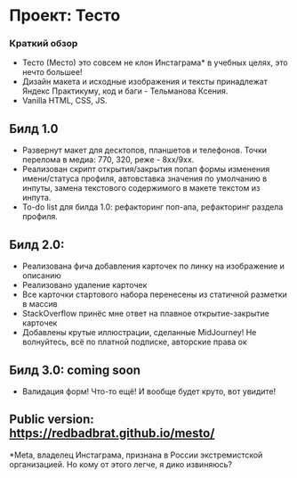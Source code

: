 # Проект: Тесто

### Краткий обзор

* Тесто (Место) это совсем не клон Инстаграма* в учебных целях, это нечто большее! 
* Дизайн макета и исходные изображения и тексты принадлежат Яндекс Практикуму, код и баги - Тельманова Ксения.
* Vanilla HTML, CSS, JS. 

## Билд 1.0

* Развернут макет для десктопов, планшетов и телефонов. Точки перелома в медиа: 770, 320, реже - 8хх/9хх. 
* Реализован скрипт открытия/закрытия попап формы изменения имени/статуса профиля, автовставка значения по умолчанию в инпуты, замена текстового содержимого в макете текстом из инпута. 
* To-do list для билда 1.0: рефакторинг поп-апа, рефакторинг раздела профиля.  

## Билд 2.0: 

* Реализована фича добавления карточек по линку на изображение и описанию
* Реализовано удаление карточек
* Все карточки стартового набора перенесены из статичной разметки в массив
* StackOverflow принёс мне ответ на плавное открытие-закрытие карточек
* Добавлены крутые иллюстрации, сделанные MidJourney! Не волнуйтесь, всё по платной подписке, авторские права ок

## Билд 3.0: coming soon 

* Валидация форм! Что-то ещё! И вообще будет круто, вот увидите! 

## Public version: https://redbadbrat.github.io/mesto/

*Meta, владелец Инстаграма, признана в России экстремистской организацией. Но кому от этого легче, я дико извиняюсь?